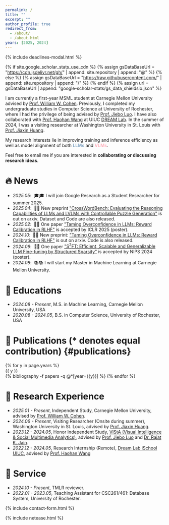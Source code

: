```yaml
---
permalink: /
title: ""
excerpt: ""
author_profile: true
redirect_from: 
  - /about/
  - /about.html
years: [2025, 2024]
---
```

<!-- https://github.com/erikthedeveloper/code-review-emoji-guide -->

<!-- Include the modal component -->
{% include deadlines-modal.html %}

{% if site.google_scholar_stats_use_cdn %}
{% assign gsDataBaseUrl = "https://cdn.jsdelivr.net/gh/" | append: site.repository | append: "@" %}
{% else %}
{% assign gsDataBaseUrl = "https://raw.githubusercontent.com/" | append: site.repository | append: "/" %}
{% endif %}
{% assign url = gsDataBaseUrl | append: "google-scholar-stats/gs_data_shieldsio.json" %}

<span class='anchor' id='about-me'></span>

I am currently a first-year MSML student at Carnegie Mellon University advised by [Prof. William W. Cohen](https://www.cs.cmu.edu/~wcohen/). Previously, I completed my undergraduate studies in Computer Science at University of Rochester, where I had the privilege of being advised by [Prof. Jiebo Luo](https://www.cs.rochester.edu/u/jluo/#Prospective). I have also collaborated with [Prof. Haohan Wang](https://haohanwang.github.io/) at UIUC [DREAM Lab](https://dreamlabuiuc.github.io/). In the summer of 2024, I was a visiting researcher at Washington University in St. Louis with [Prof. Jiaxin Huang](https://teapot123.github.io/).

My research interests lie in improving training and inference efficiency as well as model alignment of both <span style="color:rgb(144, 174, 200)">**LLMs**</span> and <span style="color:lightpink">**VLMs**</span>. 

Feel free to email me if you are interested in **collaborating or discussing research ideas**.

<!-- My research interest includes neural machine translation and computer vision. I have published more than 100 papers at the top international AI conferences with total <a href='https://scholar.google.com/citations?user=Jyqbex4AAAAJ'>google scholar citations <strong><span id='total_cit'>260000+</span></strong></a>  -->

<!-- (You can also use google scholar badge <a href='https://scholar.google.com/citations?user=Jyqbex4AAAAJ'><img src="https://img.shields.io/endpoint?url={{ url | url_encode }}&logo=Google%20Scholar&labelColor=f6f6f6&color=9cf&style=flat&label=citations"></a>). -->

<!-- <span style="color:red">🔈**I am actively seeking for 2025 Summer HCI Research Internship, please don’t hesitate to contact me if you think I might be a good fit!**</span> -->

<span class='anchor' id='-news'></span>

# 🔥 News
- *2025.05*: &nbsp;🎓🎓 I will join Google Research as a Student Researcher for summer 2025.
- *2025.04*: &nbsp;🎉🎉 New preprint ["CrossWordBench: Evaluating the Reasoning Capabilities of LLMs and LVLMs with Controllable Puzzle Generation"](https://arxiv.org/abs/2504.00043) is out on arxiv. Dataset and Code are also released.
- *2025.02*: &nbsp;🎉🎉 One paper ["Taming Overconfidence in LLMs: Reward Calibration in RLHF"](https://arxiv.org/abs/2410.09724) is accepted by ICLR 2025 (poster).
- *2024.10*: &nbsp;🎉🎉 New preprint: ["Taming Overconfidence in LLMs: Reward Calibration in RLHF"](https://arxiv.org/abs/2410.09724) is out on arxiv. Code is also released.
- *2024.09*: &nbsp;🎉🎉 One paper ["S<sup>2</sup>FT: Efficient, Scalable and Generalizable LLM Fine-tuning by Structured Sparsity"](https://openreview.net/forum?id=lEUle8S4xQ&referrer=%5Bthe%20profile%20of%20Xinyu%20Yang%5D) is accepted by NIPS 2024 (poster).
- *2024.08*: &nbsp;📚📚 I will start my Master in Machine Learning at Carnegie Mellon University.
<!-- - *2024.05*: &nbsp;🎉🎉 ["Development of UroSAM: A Machine Learning Model to Automatically Identify Kidney Stone Composition from Endoscopic Video"](https://www.liebertpub.com/doi/10.1089/end.2023.0740) is accepted for publication at Journal of Endourology. -->

<span class='anchor' id='-education'></span>

# 📖 Educations
- *2024.08 - Present*, M.S. in Machine Learning, Carnegie Mellon University, USA
- *2020.08 - 2024.05*, B.S. in Computer Science, University of Rochester, USA

<span class='anchor' id='-publications'></span>

# 📝 Publications (* denotes equal contribution) {#publications}

<div class="publications">
  {% for y in page.years %}
    <div>{{ y }}</div>
    {% bibliography -f papers -q @*[year={{y}}] %}
  {% endfor %}
</div>

<span class='anchor' id='-research'></span>

# 🔬 Research Experience
- *2025.01 - Present*, Independent Study, Carnegie Mellon University, advised by [Prof. William W. Cohen](https://www.cs.cmu.edu/~wcohen/).
- *2024.06 - Present*, Visiting Researcher (Onsite during summer), Washington University in St. Louis, advised by [Prof. Jiaxin Huang](https://teapot123.github.io/).
- *2023.12 - 2024.05*, Honor Independent Study, [VIStA (Visual Intelligence & Social Multimedia Analytics)](https://www.cs.rochester.edu/u/jluo/\#VISTA), advised by [Prof. Jiebo Luo](https://www.cs.rochester.edu/u/jluo/) and [Dr. Rajat K. Jain](https://www.urmc.rochester.edu/people/112361798-rajat-k-jain).
- *2022.12 - 2024.05*, Research Internship (Remote), [Dream Lab iSchool UIUC](https://dreamlabuiuc.github.io/\#intro), advised by [Prof. Haohan Wang](https://haohanwang.github.io/)

<span class='anchor' id='-service'></span>

# 📝 Service
- *2024.10 - Present*, TMLR reviewer.
- *2022.01 - 2023.05*, Teaching Assistant for CSC261/461: Database System, University of Rochester.

<!-- 🛠️ Skills -->


<!-- Contact -->
<link rel="stylesheet" href="{{ '/assets/css/contact-form.css' | relative_url }}">
{% include contact-form.html %}
<script src="{{ '/assets/js/contact-form.js' | relative_url }}"></script>

<!-- Music -->
{% include netease.html %}


<!-- <script src="{{ '/assets/js/webPet.min.js' | relative_url }}"></script> -->
<!-- Initialize the WebPet -->
<!-- <script>
  document.addEventListener('DOMContentLoaded', function() {
    const pet = new WebPet({
      name: 'Kitty',
      // Add any additional custom configurations here
    });
  });
</script> -->